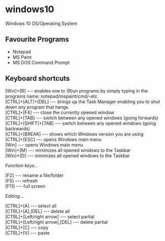 # windows10
Windows 10 OS/Operating System

## Favourite Programs

- Notepad  
- MS Paint 
- MS DOS Command Prompt

## Keyboard shortcuts

[Win]+[R] --- enables one to (R)un programs by simply typing in the programs name: notepad/mspaint/cmd/-etc.    
[CTRL]+[ALT]+[DEL] --- brings up the Task Manager enabling you to shut down any program that hangs.    
[CTRL]+[F4] --- close the currently opened window    
[CTRL]+[TAB] --- switch between any opened windows (going forwards)  
[CTRL]+[SHIFT]+[TAB] --- switch between any opened windows (going backwards)  
[CTRL]+[BREAK] --- shows which Windows version you are using  
[CTRL]+[ESC] --- opens Windows main menu  
[Win] --- opens Windows main menu  
[Win]+[M] --- minimizes all opened windows to the Taskbar  
[Win]+[D] --- minimizes all opened windows to the Taskbar  

*Function keys...*  

[F2] --- rename a file/folder   
[F5] --- refresh   
[F11] --- full screen   

*Editing...*  

[CTRL]+[A] --- select all    
[CTRL]+[A],[DEL] --- delete all  
[CTRL]+[Left/right arrow] --- select partial     
[CTRL]+[Left/right arrow],[DEL] --- delete partial     
[CTRL]+[C] --- copy    
[CTRL]+[V] --- paste    
